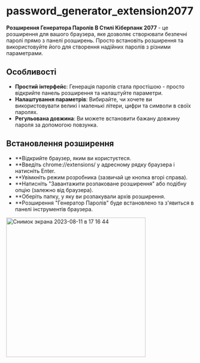 # password_generator_extension2077

**Розширення Генератора Паролів В Стилі Кіберпанк 2077** - це розширення для вашого браузера, яке дозволяє створювати безпечні паролі прямо з панелі розширень. Просто встановіть розширення та використовуйте його для створення надійних паролів з різними параметрами.

## Особливості

- **Простий інтерфейс**: Генерація паролів стала простішою - просто відкрийте панель розширення та налаштуйте параметри.
- **Налаштування параметрів**: Вибирайте, чи хочете ви використовувати великі і маленькі літери, цифри та символи в своїх паролях.
- **Регульована довжина**: Ви можете встановити бажану довжину пароля за допомогою повзунка.
## Встановлення розширення

- **Відкрийте браузер, яким ви користуєтеся.
- **Введіть chrome://extensions/ у адресному рядку браузера і натисніть Enter.
- **Увімкніть режим розробника (зазвичай це кнопка вгорі справа).
- **Натисніть "Завантажити розпаковане розширення" або подібну опцію (залежно від браузера).
- **Оберіть папку, у яку ви розпакували архів розширення.
- **Розширення "Генератор Паролів" буде встановлено та з'явиться в панелі інструментів браузера.

<img width="372" alt="Снимок экрана 2023-08-11 в 17 16 44" src="https://github.com/hpxxxhp/password_generator_extension2077/assets/92604077/f54fe61b-c3c3-498c-ad6f-0ef6bc6c6fac">

